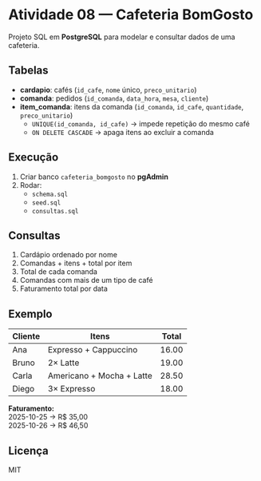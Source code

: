 # Atividade 08 — Cafeteria BomGosto

Projeto SQL em **PostgreSQL** para modelar e consultar dados de uma cafeteria.

## Tabelas
- **cardapio**: cafés (`id_cafe`, `nome` único, `preco_unitario`)
- **comanda**: pedidos (`id_comanda`, `data_hora`, `mesa`, `cliente`)
- **item_comanda**: itens da comanda (`id_comanda`, `id_cafe`, `quantidade`, `preco_unitario`)
  - `UNIQUE(id_comanda, id_cafe)` → impede repetição do mesmo café  
  - `ON DELETE CASCADE` → apaga itens ao excluir a comanda  

## Execução
1. Criar banco `cafeteria_bomgosto` no **pgAdmin**  
2. Rodar:
   - `schema.sql`
   - `seed.sql`
   - `consultas.sql`

## Consultas
1. Cardápio ordenado por nome  
2. Comandas + itens + total por item  
3. Total de cada comanda  
4. Comandas com mais de um tipo de café  
5. Faturamento total por data  

## Exemplo
| Cliente | Itens | Total |
|----------|--------|--------|
| Ana | Expresso + Cappuccino | 16.00 |
| Bruno | 2× Latte | 19.00 |
| Carla | Americano + Mocha + Latte | 28.50 |
| Diego | 3× Expresso | 18.00 |

**Faturamento:**  
2025-10-25 → R$ 35,00  
2025-10-26 → R$ 46,50  

## Licença
MIT
